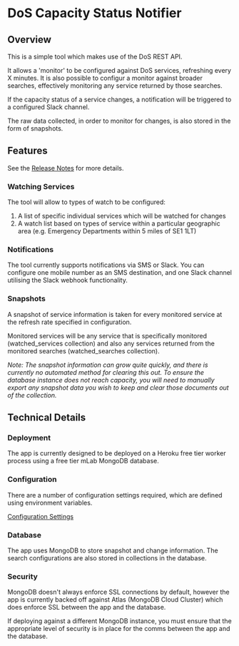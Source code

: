 # DoS Capacity Status Notifier

## Overview
This is a simple tool which makes use of the DoS REST API.

It allows a 'monitor' to be configured against DoS services, refreshing every X minutes. It is also possible to configur a monitor against broader searches, effectively monitoring any service returned by those searches.

If the capacity status of a service changes, a notification will be triggered to a configured Slack channel.

The raw data collected, in order to monitor for changes, is also stored in the form of snapshots.

## Features
See the [Release Notes](RELEASE.md) for more details.

### Watching Services
The tool will allow to types of watch to be configured:

1. A list of specific individual services which will be watched for changes
2. A watch list based on types of service within a particular geographic area (e.g. Emergency Departments within 5 miles of SE1 1LT)

### Notifications
The tool currently supports notifications via SMS or Slack. You can configure one mobile number as an SMS destination,
and one Slack channel utilising the Slack webhook functionality.

### Snapshots
A snapshot of service information is taken for every monitored service at the refresh rate specified in configuration.

Monitored services will be any service that is specifically monitored (watched_services collection) and also any services returned from the monitored searches (watched_searches collection).

*Note: The snapshot information can grow quite quickly, and there is currently no automated method for clearing this out. To ensure the database instance does not reach capacity, you will need to manually export any snapshot data you wish to keep and clear those documents out of the collection.*

## Technical Details

### Deployment
The app is currently designed to be deployed on a Heroku free tier worker process using a free tier mLab MongoDB database.

### Configuration
There are a number of configuration settings required, which are defined using environment variables.

[Configuration Settings](docs/configuration.md)

### Database
The app uses MongoDB to store snapshot and change information. The search configurations are also stored in collections in the database.

### Security
MongoDB doesn't always enforce SSL connections by default, however the app is currently backed off against Atlas (MongoDB Cloud Cluster) which does enforce SSL between the app and the database.

If deploying against a different MongoDB instance, you must ensure that the appropriate level of security is in place for the comms between the app and the database.
